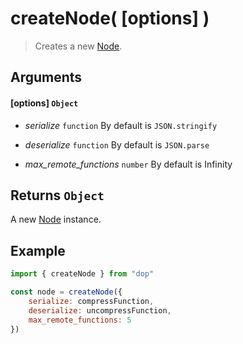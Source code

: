 # createNode( [options] )

> Creates a new [Node](/api/javascript/node).

## Arguments

#### [options] `Object`

- *serialize* `function` By default is `JSON.stringify`

- *deserialize* `function` By default is `JSON.parse`

- *max_remote_functions* `number` By default is Infinity

## Returns `Object`

A new [Node](/api/javascript/node) instance.

## Example

```js
import { createNode } from "dop"

const node = createNode({ 
    serialize: compressFunction,
    deserialize: uncompressFunction,
    max_remote_functions: 5
})
```
